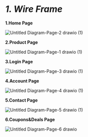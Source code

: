 # *__1. Wire Frame__*
**1.Home Page**

![Untitled Diagram-Page-2 drawio (1)](https://user-images.githubusercontent.com/53299953/217243181-658cc8e4-13d3-4026-8df2-2d6d102f64e5.png)


**2.Product Page**

![Untitled Diagram-Page-1 drawio (1)](https://user-images.githubusercontent.com/53299953/217241876-d956459c-15d3-4231-874f-4a1c03471735.png)

**3.Login Page**

![Untitled Diagram-Page-3 drawio (1)](https://user-images.githubusercontent.com/53299953/217242202-387b4a62-55f4-4b2c-b6b8-f7f72c799eb3.png)

**4.Account Page**

![Untitled Diagram-Page-4 drawio (1)](https://user-images.githubusercontent.com/53299953/217243306-e81c6fcb-bc92-49f9-90fd-defebaa30f74.png)

**5.Contact Page**

![Untitled Diagram-Page-5 drawio (1)](https://user-images.githubusercontent.com/53299953/217243455-e9eb61b5-2c60-4e02-9d6e-c8701b17707e.png)

**6.Coupons&Deals Page**

![Untitled Diagram-Page-6 drawio](https://user-images.githubusercontent.com/53299953/217242660-4b365065-3e3d-41e4-bffc-af26969783f1.png)
